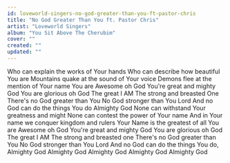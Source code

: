 ```yaml
---
id: loveworld-singers-no-god-greater-than-you-ft-pastor-chris
title: "No God Greater Than You ft. Pastor Chris"
artist: "Loveworld Singers"
album: "You Sit Above The Cherubim"
cover: ""
created: ""
updated: ""
---
```


Who can explain the works of Your hands Who can describe how beautiful You are Mountains quake at the sound of Your voice Demons flee at the mention of Your name You are Awesome oh God You're great and mighty God You are glorious oh God The great I AM The strong and breasted One There's no God greater than You No God stronger than You Lord And no God can do the things You do Almighty God None can withstand Your greatness and might None can contest the power of Your name And in Your name we conquer kingdom and rulers Your Name is the greatest of all You are Awesome oh God You're great and mighty God You are glorious oh God The great I AM The strong and breasted one There's no God greater than You No God stronger than You Lord And no God can do the things You do, Almighty God Almighty God Almighty God Almighty God Almighty God